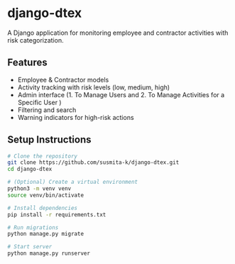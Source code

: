 # django-dtex

A Django application for monitoring employee and contractor activities with risk categorization.

## Features

- Employee & Contractor models
- Activity tracking with risk levels (low, medium, high)
- Admin interface (1. To Manage Users and 2. To Manage Activities for a Specific User )
- Filtering and search
- Warning indicators for high-risk actions

## Setup Instructions

```bash
# Clone the repository
git clone https://github.com/susmita-k/django-dtex.git
cd django-dtex

# (Optional) Create a virtual environment
python3 -m venv venv
source venv/bin/activate

# Install dependencies
pip install -r requirements.txt

# Run migrations
python manage.py migrate

# Start server
python manage.py runserver
